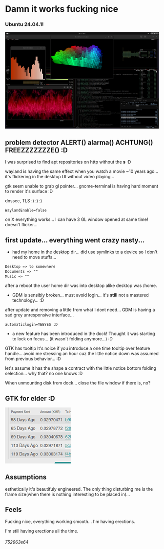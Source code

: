 # Damn it works fucking nice 

### Ubuntu 24.04.1!

![OKLM](./img/cool-desktop.png)

## problem detector ALERT() alarma() ACHTUNG() FREEZZZZZZZE() :D

I was surprised to find apt repositories on http without the **s** :D

wayland is having the same effect when you watch a movie ~10 years ago... it's flickering in the desktop UI without video playing...

gtk seem unable to grab gl pointer... gnome-terminal is having hard moment to render it's surface :D

dnssec, TLS  :) :) :) 

```
WaylandEnable=false
```

on X everything works... I can have 3 GL window opened at same time! doesn't flicker...

## first update... everything went crazy nasty...

- had my home in the desktop dir... did use symlinks to a device so I don't need to move stuffs...
```
Desktop => to somewhere
Documents => ""
Music => ""
```
after a reboot the user home dir was into desktop alike desktop was /home.

- GDM is sensibly broken... must avoid login... it's **still** not a mastered technology... :D

after update and removing a little from what I dont need... GDM is having a sad grey unresponsive interface...
```
automaticlogin=YEEYES :D
```

- a new feature has been introduced in the dock! Thought it was starting to lock on focus... (it wasn't folding anymore...) :D

GTK has tooltip It's noice if you introduce a one time tooltip over feature handle... avoid me stressing an hour cuz the little notice down was assumed from previous behavior... :D

let's assume it has the shape a contract with the little notice bottom folding selection... why that? no one knows :D

When unmounting disk from dock... close the file window if there is, no?

## GTK for elder :D

![1/6thesurface](./img/1-6thesurface.png)

## Assumptions

esthetically it's beautifuly engineered. The only thing disturbing me is the frame size(when there is nothing interesting to be placed in)...

## Feels

Fucking nice, everything working smooth... I'm having erections.

I'm still having erections all the time.

###### 752963e64
